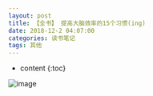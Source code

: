 ```yaml
---
layout: post
title: 【全书】 提高大脑效率的15个习惯(ing)
date: 2018-12-2 04:07:00
categories: 读书笔记
tags: 其他
---
```

* content
{:toc}

![image](https://user-images.githubusercontent.com/18595935/51674949-92c07800-2015-11e9-9dd2-0ae498b92732.png)